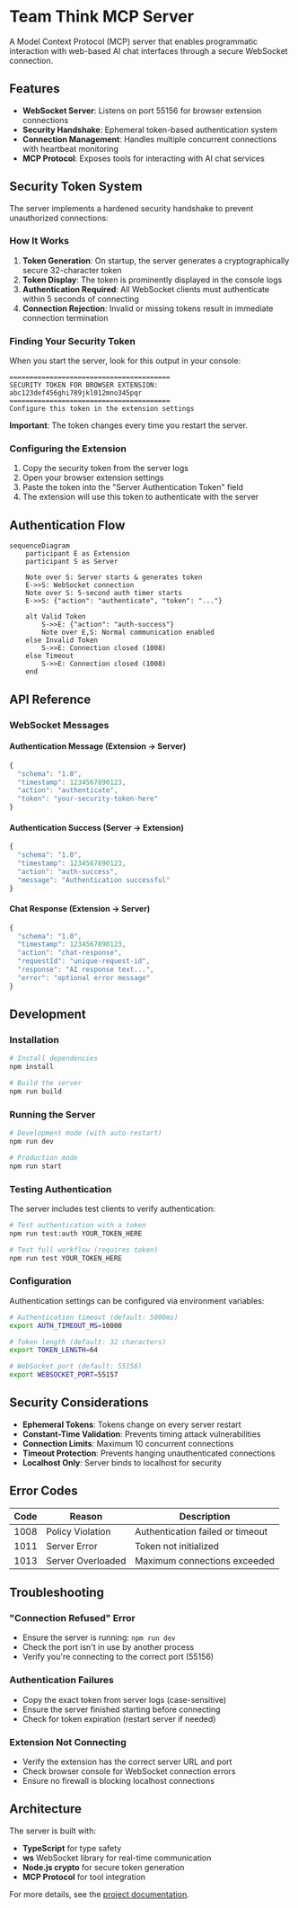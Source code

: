 # Team Think MCP Server

A Model Context Protocol (MCP) server that enables programmatic interaction with web-based AI chat interfaces through a secure WebSocket connection.

## Features

- **WebSocket Server**: Listens on port 55156 for browser extension connections
- **Security Handshake**: Ephemeral token-based authentication system
- **Connection Management**: Handles multiple concurrent connections with heartbeat monitoring
- **MCP Protocol**: Exposes tools for interacting with AI chat services

## Security Token System

The server implements a hardened security handshake to prevent unauthorized connections:

### How It Works

1. **Token Generation**: On startup, the server generates a cryptographically secure 32-character token
2. **Token Display**: The token is prominently displayed in the console logs
3. **Authentication Required**: All WebSocket clients must authenticate within 5 seconds of connecting
4. **Connection Rejection**: Invalid or missing tokens result in immediate connection termination

### Finding Your Security Token

When you start the server, look for this output in your console:

```
========================================
SECURITY TOKEN FOR BROWSER EXTENSION:
abc123def456ghi789jkl012mno345pqr
========================================
Configure this token in the extension settings
```

**Important**: The token changes every time you restart the server.

### Configuring the Extension

1. Copy the security token from the server logs
2. Open your browser extension settings
3. Paste the token into the "Server Authentication Token" field
4. The extension will use this token to authenticate with the server

## Authentication Flow

```mermaid
sequenceDiagram
    participant E as Extension
    participant S as Server
    
    Note over S: Server starts & generates token
    E->>S: WebSocket connection
    Note over S: 5-second auth timer starts
    E->>S: {"action": "authenticate", "token": "..."}
    
    alt Valid Token
        S->>E: {"action": "auth-success"}
        Note over E,S: Normal communication enabled
    else Invalid Token
        S->>E: Connection closed (1008)
    else Timeout
        S->>E: Connection closed (1008)
    end
```

## API Reference

### WebSocket Messages

#### Authentication Message (Extension → Server)
```typescript
{
  "schema": "1.0",
  "timestamp": 1234567890123,
  "action": "authenticate",
  "token": "your-security-token-here"
}
```

#### Authentication Success (Server → Extension)
```typescript
{
  "schema": "1.0", 
  "timestamp": 1234567890123,
  "action": "auth-success",
  "message": "Authentication successful"
}
```

#### Chat Response (Extension → Server)
```typescript
{
  "schema": "1.0",
  "timestamp": 1234567890123,
  "action": "chat-response",
  "requestId": "unique-request-id",
  "response": "AI response text...",
  "error": "optional error message"
}
```

## Development

### Installation

```bash
# Install dependencies
npm install

# Build the server
npm run build
```

### Running the Server

```bash
# Development mode (with auto-restart)
npm run dev

# Production mode
npm run start
```

### Testing Authentication

The server includes test clients to verify authentication:

```bash
# Test authentication with a token
npm run test:auth YOUR_TOKEN_HERE

# Test full workflow (requires token)
npm run test YOUR_TOKEN_HERE
```

### Configuration

Authentication settings can be configured via environment variables:

```bash
# Authentication timeout (default: 5000ms)
export AUTH_TIMEOUT_MS=10000

# Token length (default: 32 characters)  
export TOKEN_LENGTH=64

# WebSocket port (default: 55156)
export WEBSOCKET_PORT=55157
```

## Security Considerations

- **Ephemeral Tokens**: Tokens change on every server restart
- **Constant-Time Validation**: Prevents timing attack vulnerabilities
- **Connection Limits**: Maximum 10 concurrent connections
- **Timeout Protection**: Prevents hanging unauthenticated connections
- **Localhost Only**: Server binds to localhost for security

## Error Codes

| Code | Reason | Description |
|------|--------|-------------|
| 1008 | Policy Violation | Authentication failed or timeout |
| 1011 | Server Error | Token not initialized |
| 1013 | Server Overloaded | Maximum connections exceeded |

## Troubleshooting

### "Connection Refused" Error
- Ensure the server is running: `npm run dev`
- Check the port isn't in use by another process
- Verify you're connecting to the correct port (55156)

### Authentication Failures
- Copy the exact token from server logs (case-sensitive)
- Ensure the server finished starting before connecting
- Check for token expiration (restart server if needed)

### Extension Not Connecting
- Verify the extension has the correct server URL and port
- Check browser console for WebSocket connection errors
- Ensure no firewall is blocking localhost connections

## Architecture

The server is built with:
- **TypeScript** for type safety
- **ws** WebSocket library for real-time communication  
- **Node.js crypto** for secure token generation
- **MCP Protocol** for tool integration

For more details, see the [project documentation](../docs/BLUEPRINT.md).